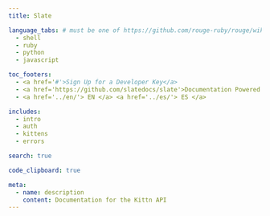 ```yaml
---
title: Slate

language_tabs: # must be one of https://github.com/rouge-ruby/rouge/wiki/List-of-supported-languages-and-lexers
  - shell
  - ruby
  - python
  - javascript

toc_footers:
  - <a href='#'>Sign Up for a Developer Key</a>
  - <a href='https://github.com/slatedocs/slate'>Documentation Powered by Slate</a>
  - <a href='../en/'> EN </a> <a href='../es/'> ES </a>

includes:
  - intro
  - auth
  - kittens
  - errors

search: true

code_clipboard: true

meta:
  - name: description
    content: Documentation for the Kittn API
---
```

